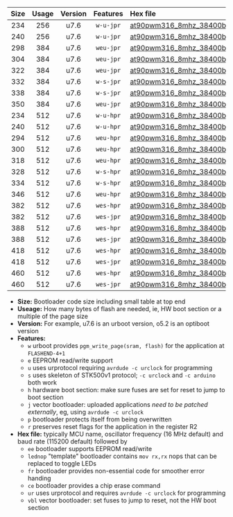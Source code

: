 |Size|Usage|Version|Features|Hex file|
|:-:|:-:|:-:|:-:|:--|
|234|256|u7.6|`w-u-jpr`|[at90pwm316_8mhz_38400bps_ur_vbl.hex](https://raw.githubusercontent.com/stefanrueger/urboot/main//at90pwm316_8mhz_38400bps_ur_vbl.hex)|
|240|256|u7.6|`w-u-jpr`|[at90pwm316_8mhz_38400bps_lednop_ur_vbl.hex](https://raw.githubusercontent.com/stefanrueger/urboot/main//at90pwm316_8mhz_38400bps_lednop_ur_vbl.hex)|
|298|384|u7.6|`weu-jpr`|[at90pwm316_8mhz_38400bps_ee_ur_vbl.hex](https://raw.githubusercontent.com/stefanrueger/urboot/main//at90pwm316_8mhz_38400bps_ee_ur_vbl.hex)|
|304|384|u7.6|`weu-jpr`|[at90pwm316_8mhz_38400bps_ee_lednop_ur_vbl.hex](https://raw.githubusercontent.com/stefanrueger/urboot/main//at90pwm316_8mhz_38400bps_ee_lednop_ur_vbl.hex)|
|322|384|u7.6|`weu-jpr`|[at90pwm316_8mhz_38400bps_ee_lednop_fr_ur_vbl.hex](https://raw.githubusercontent.com/stefanrueger/urboot/main//at90pwm316_8mhz_38400bps_ee_lednop_fr_ur_vbl.hex)|
|332|384|u7.6|`w-s-jpr`|[at90pwm316_8mhz_38400bps_vbl.hex](https://raw.githubusercontent.com/stefanrueger/urboot/main//at90pwm316_8mhz_38400bps_vbl.hex)|
|338|384|u7.6|`w-s-jpr`|[at90pwm316_8mhz_38400bps_lednop_vbl.hex](https://raw.githubusercontent.com/stefanrueger/urboot/main//at90pwm316_8mhz_38400bps_lednop_vbl.hex)|
|350|384|u7.6|`weu-jpr`|[at90pwm316_8mhz_38400bps_ee_lednop_fr_ce_ur_vbl.hex](https://raw.githubusercontent.com/stefanrueger/urboot/main//at90pwm316_8mhz_38400bps_ee_lednop_fr_ce_ur_vbl.hex)|
|234|512|u7.6|`w-u-hpr`|[at90pwm316_8mhz_38400bps_ur.hex](https://raw.githubusercontent.com/stefanrueger/urboot/main//at90pwm316_8mhz_38400bps_ur.hex)|
|240|512|u7.6|`w-u-hpr`|[at90pwm316_8mhz_38400bps_lednop_ur.hex](https://raw.githubusercontent.com/stefanrueger/urboot/main//at90pwm316_8mhz_38400bps_lednop_ur.hex)|
|294|512|u7.6|`weu-hpr`|[at90pwm316_8mhz_38400bps_ee_ur.hex](https://raw.githubusercontent.com/stefanrueger/urboot/main//at90pwm316_8mhz_38400bps_ee_ur.hex)|
|300|512|u7.6|`weu-hpr`|[at90pwm316_8mhz_38400bps_ee_lednop_ur.hex](https://raw.githubusercontent.com/stefanrueger/urboot/main//at90pwm316_8mhz_38400bps_ee_lednop_ur.hex)|
|318|512|u7.6|`weu-hpr`|[at90pwm316_8mhz_38400bps_ee_lednop_fr_ur.hex](https://raw.githubusercontent.com/stefanrueger/urboot/main//at90pwm316_8mhz_38400bps_ee_lednop_fr_ur.hex)|
|328|512|u7.6|`w-s-hpr`|[at90pwm316_8mhz_38400bps.hex](https://raw.githubusercontent.com/stefanrueger/urboot/main//at90pwm316_8mhz_38400bps.hex)|
|334|512|u7.6|`w-s-hpr`|[at90pwm316_8mhz_38400bps_lednop.hex](https://raw.githubusercontent.com/stefanrueger/urboot/main//at90pwm316_8mhz_38400bps_lednop.hex)|
|346|512|u7.6|`weu-hpr`|[at90pwm316_8mhz_38400bps_ee_lednop_fr_ce_ur.hex](https://raw.githubusercontent.com/stefanrueger/urboot/main//at90pwm316_8mhz_38400bps_ee_lednop_fr_ce_ur.hex)|
|382|512|u7.6|`wes-hpr`|[at90pwm316_8mhz_38400bps_ee.hex](https://raw.githubusercontent.com/stefanrueger/urboot/main//at90pwm316_8mhz_38400bps_ee.hex)|
|382|512|u7.6|`wes-jpr`|[at90pwm316_8mhz_38400bps_ee_vbl.hex](https://raw.githubusercontent.com/stefanrueger/urboot/main//at90pwm316_8mhz_38400bps_ee_vbl.hex)|
|388|512|u7.6|`wes-hpr`|[at90pwm316_8mhz_38400bps_ee_lednop.hex](https://raw.githubusercontent.com/stefanrueger/urboot/main//at90pwm316_8mhz_38400bps_ee_lednop.hex)|
|388|512|u7.6|`wes-jpr`|[at90pwm316_8mhz_38400bps_ee_lednop_vbl.hex](https://raw.githubusercontent.com/stefanrueger/urboot/main//at90pwm316_8mhz_38400bps_ee_lednop_vbl.hex)|
|418|512|u7.6|`wes-hpr`|[at90pwm316_8mhz_38400bps_ee_lednop_fr.hex](https://raw.githubusercontent.com/stefanrueger/urboot/main//at90pwm316_8mhz_38400bps_ee_lednop_fr.hex)|
|418|512|u7.6|`wes-jpr`|[at90pwm316_8mhz_38400bps_ee_lednop_fr_vbl.hex](https://raw.githubusercontent.com/stefanrueger/urboot/main//at90pwm316_8mhz_38400bps_ee_lednop_fr_vbl.hex)|
|460|512|u7.6|`wes-hpr`|[at90pwm316_8mhz_38400bps_ee_lednop_fr_ce.hex](https://raw.githubusercontent.com/stefanrueger/urboot/main//at90pwm316_8mhz_38400bps_ee_lednop_fr_ce.hex)|
|460|512|u7.6|`wes-jpr`|[at90pwm316_8mhz_38400bps_ee_lednop_fr_ce_vbl.hex](https://raw.githubusercontent.com/stefanrueger/urboot/main//at90pwm316_8mhz_38400bps_ee_lednop_fr_ce_vbl.hex)|

- **Size:** Bootloader code size including small table at top end
- **Useage:** How many bytes of flash are needed, ie, HW boot section or a multiple of the page size
- **Version:** For example, u7.6 is an urboot version, o5.2 is an optiboot version
- **Features:**
  + `w` urboot provides `pgm_write_page(sram, flash)` for the application at `FLASHEND-4+1`
  + `e` EEPROM read/write support
  + `u` uses urprotocol requiring `avrdude -c urclock` for programming
  + `s` uses skeleton of STK500v1 protocol; `-c urclock` and `-c arduino` both work
  + `h` hardware boot section: make sure fuses are set for reset to jump to boot section
  + `j` vector bootloader: uploaded applications *need to be patched externally*, eg, using `avrdude -c urclock`
  + `p` bootloader protects itself from being overwritten
  + `r` preserves reset flags for the application in the register R2
- **Hex file:** typically MCU name, oscillator frequency (16 MHz default) and baud rate (115200 default) followed by
  + `ee` bootloader supports EEPROM read/write
  + `lednop` "template" bootloader contains `mov rx,rx` nops that can be replaced to toggle LEDs
  + `fr` bootloader provides non-essential code for smoother error handing
  + `ce` bootloader provides a chip erase command
  + `ur` uses urprotocol and requires `avrdude -c urclock` for programming
  + `vbl` vector bootloader: set fuses to jump to reset, not the HW boot section
